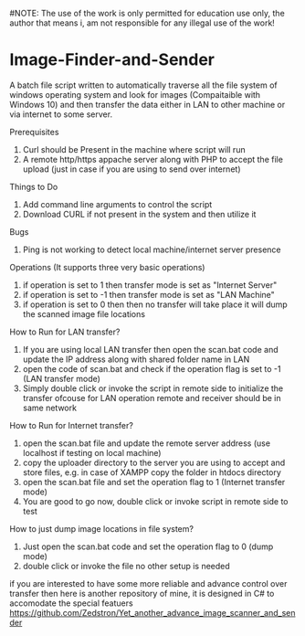 #NOTE: The use of the work is only permitted for education use only, the author that means i, am not responsible for any illegal use of the work!

# Image-Finder-and-Sender
A batch file script written to automatically traverse all the file system of windows operating system and look for images (Compaitaible with Windows 10) and then transfer the data either in LAN to other machine or via internet to some server.

Prerequisites
1) Curl should be Present in the machine where script will run
2) A remote http/https appache server along with PHP to accept the file upload (just in case if you are using to send over internet)

Things to Do
1) Add command line arguments to control the script
2) Download CURL if not present in the system and then utilize it 

Bugs
1) Ping is not working to detect local machine/internet server presence

Operations
 (It supports three very basic operations)
  1) if operation is set to 1 then transfer mode is set as "Internet Server"
  2) if operation is set to -1 then transfer mode is set as "LAN Machine"
  3) if operation is set to 0 then then no transfer will take place it will dump the scanned image file locations

How to Run for LAN transfer?
1) If you are using local LAN transfer then open the scan.bat code and update the IP address along with shared folder name in LAN
2) open the code of scan.bat and check if the operation flag is set to -1 (LAN transfer mode)
3) Simply double click or invoke the script in remote side to initialize the transfer ofcouse for LAN operation remote and receiver should be in same network


How to Run for Internet transfer?
1) open the scan.bat file and update the remote server address (use localhost if testing on local machine)
2) copy the uploader directory to the server you are using to accept and store files, e.g. in case of XAMPP copy the folder in htdocs directory
3) open the scan.bat file and set the operation flag to 1 (Internet transfer mode)
4) You are good to go now, double click or invoke script in remote side to test

How to just dump image locations in file system?
1) Just open the scan.bat code and set the operation flag to 0 (dump mode)
2) double click or invoke the file no other setup is needed

if you are interested to have some more reliable and advance control over transfer then here is another repository of mine, it is designed in C# to accomodate the special featuers
https://github.com/Zedstron/Yet_another_advance_image_scanner_and_sender
